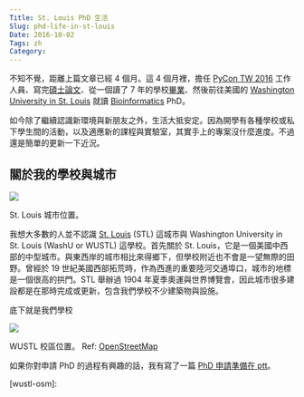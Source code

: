 ```yaml
---
Title: St. Louis PhD 生活
Slug: phd-life-in-st-louis
Date: 2016-10-02
Tags: zh
Category:
---
```


不知不覺，距離上篇文章已經 4 個月。這 4 個月裡，擔任 [PyCon TW 2016] 工作人員、寫完[碩士論文][master-thesis]、從一個讀了 7 年的學校[畢業][master-graduate]、然後前往美國的 [Washington University in St. Louis][WUSTL]  就讀 [Bioinformatics][csb] PhD。

如今除了繼續認識新環境與新朋友之外，生活大抵安定。因為開學有各種學校或私下學生間的活動，以及適應新的課程與實驗室，其實手上的專案沒什麼進度。不過還是簡單的更新一下近況。

[PyCon TW 2016]: https://tw.pycon.org/2016/
[master-thesis]: https://github.com/ccwang002/master-thesis
[master-graduate]: https://www.facebook.com/photo.php?fbid=1388036924547016&set=a.181592455191475.49590.100000221666201&type=3&theater
[WUSTL]: https://wustl.edu/
[csb]: http://dbbs.wustl.edu/divprograms/compbio/Pages/default.aspx


## 關於我的學校與城市

<div class="figure">
  <img src="{attach}pics/STL_map.png"/>
  <p class="caption">St. Louis 城市位置。</p>
</div>

我想大多數的人並不認識 [St. Louis][STL] (STL) 這城市與 Washington University in St. Louis (WashU or WUSTL) 這學校。首先關於 St. Louis，它是一個美國中西部的中型城市。與東西岸的城市相比來得鄉下，但學校附近也不會是一望無際的田野。曾經於 19 世紀美國西部拓荒時，作為西進的重要陸河交通埠口，城市的地標是一個很高的拱門。STL 舉辦過 1904 年夏季奧運與世界博覽會，因此城市很多建設都是在那時完成或更新，包含我們學校不少建築物與設施。

底下就是我們學校

<div class="figure">
  <img src="{attach}pics/WUSTL_map.png"/>
  <p class="caption">WUSTL 校區位置。
    Ref: <a href="http://www.openstreetmap.org/#map=15/38.6373/-90.2829&layers=T">OpenStreetMap</a>
  </p>
</div>

如果你對申請 PhD 的過程有興趣的話，我有寫了一篇 [PhD 申請準備在 ptt][grad-app-ptt]。

[STL]: https://en.wikipedia.org/wiki/St._Louis
[grad-app-ptt]: https://www.ptt.cc/bbs/studyabroad/M.1462818195.A.882.html
[wustl-osm]: 